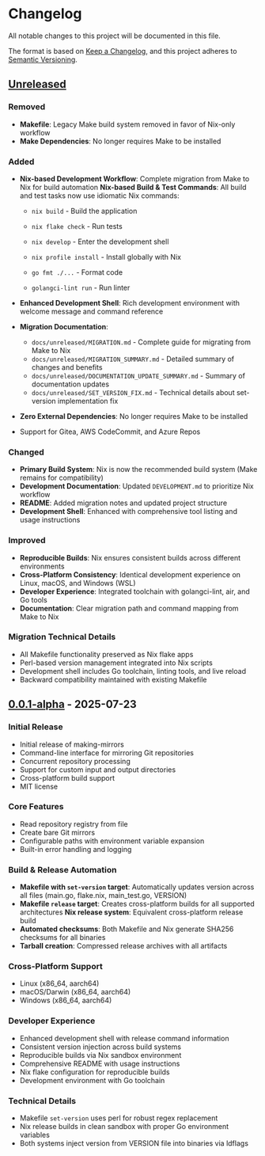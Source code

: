 # Changelog

All notable changes to this project will be documented in this file.

The format is based on [Keep a Changelog](https://keepachangelog.com/en/1.0.0/),
and this project adheres to [Semantic Versioning](https://semver.org/spec/v2.0.0.html).

## [Unreleased]

### Removed

- **Makefile**: Legacy Make build system removed in favor of Nix-only workflow
- **Make Dependencies**: No longer requires Make to be installed

### Added

- **Nix-based Development Workflow**: Complete migration from Make to Nix for build automation
  **Nix-based Build & Test Commands**: All build and test tasks now use idiomatic Nix commands:

  - `nix build` - Build the application
  - `nix flake check` - Run tests
  - `nix develop` - Enter the development shell
  - `nix profile install` - Install globally with Nix

  - `go fmt ./...` - Format code
  - `golangci-lint run` - Run linter

- **Enhanced Development Shell**: Rich development environment with welcome message and command reference
- **Migration Documentation**:
  - `docs/unreleased/MIGRATION.md` - Complete guide for migrating from Make to Nix
  - `docs/unreleased/MIGRATION_SUMMARY.md` - Detailed summary of changes and benefits
  - `docs/unreleased/DOCUMENTATION_UPDATE_SUMMARY.md` - Summary of documentation updates
  - `docs/unreleased/SET_VERSION_FIX.md` - Technical details about set-version implementation fix
- **Zero External Dependencies**: No longer requires Make to be installed
- Support for Gitea, AWS CodeCommit, and Azure Repos

### Changed

- **Primary Build System**: Nix is now the recommended build system (Make remains for compatibility)
- **Development Documentation**: Updated `DEVELOPMENT.md` to prioritize Nix workflow
- **README**: Added migration notes and updated project structure
- **Development Shell**: Enhanced with comprehensive tool listing and usage instructions

### Improved

- **Reproducible Builds**: Nix ensures consistent builds across different environments
- **Cross-Platform Consistency**: Identical development experience on Linux, macOS, and Windows (WSL)
- **Developer Experience**: Integrated toolchain with golangci-lint, air, and Go tools
- **Documentation**: Clear migration path and command mapping from Make to Nix

### Migration Technical Details

- All Makefile functionality preserved as Nix flake apps
- Perl-based version management integrated into Nix scripts
- Development shell includes Go toolchain, linting tools, and live reload
- Backward compatibility maintained with existing Makefile

## [0.0.1-alpha] - 2025-07-23

### Initial Release

- Initial release of making-mirrors
- Command-line interface for mirroring Git repositories
- Concurrent repository processing
- Support for custom input and output directories
- Cross-platform build support
- MIT license

### Core Features

- Read repository registry from file
- Create bare Git mirrors
- Configurable paths with environment variable expansion
- Built-in error handling and logging

### Build & Release Automation

- **Makefile with `set-version` target**: Automatically updates version across all files (main.go, flake.nix, main_test.go, VERSION)
- **Makefile `release` target**: Creates cross-platform builds for all supported architectures
  **Nix release system**: Equivalent cross-platform release build
- **Automated checksums**: Both Makefile and Nix generate SHA256 checksums for all binaries
- **Tarball creation**: Compressed release archives with all artifacts

### Cross-Platform Support

- Linux (x86_64, aarch64)
- macOS/Darwin (x86_64, aarch64)
- Windows (x86_64, aarch64)

### Developer Experience

- Enhanced development shell with release command information
- Consistent version injection across build systems
- Reproducible builds via Nix sandbox environment
- Comprehensive README with usage instructions
- Nix flake configuration for reproducible builds
- Development environment with Go toolchain

### Technical Details

- Makefile `set-version` uses perl for robust regex replacement
- Nix release builds in clean sandbox with proper Go environment variables
- Both systems inject version from VERSION file into binaries via ldflags

[Unreleased]: https://github.com/plnsc/making-mirrors/compare/v0.0.1-alpha...HEAD
[0.0.1-alpha]: https://github.com/plnsc/making-mirrors/releases/tag/v0.0.1-alpha
